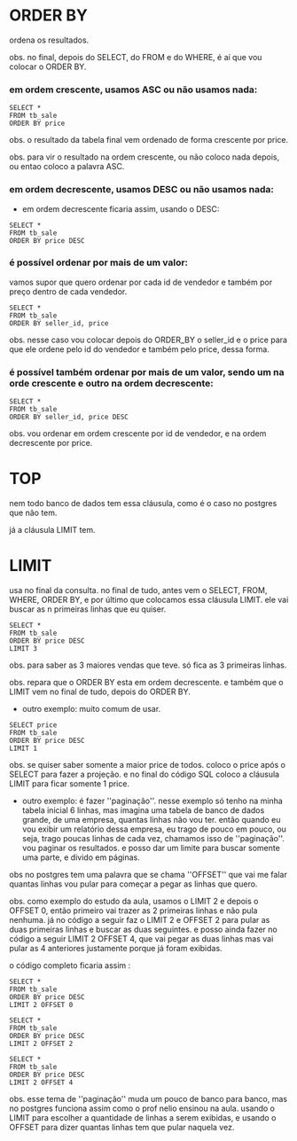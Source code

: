 # ORDER BY
ordena os resultados. 

obs. no final, depois do SELECT, do FROM e do WHERE, é aí que vou colocar o ORDER BY.

### em ordem crescente, usamos ASC ou não usamos nada:
```
SELECT *
FROM tb_sale
ORDER BY price
```
obs. o resultado da tabela final vem ordenado de forma crescente por price.

obs. para vir o resultado na ordem crescente, ou não coloco nada depois, ou entao coloco a palavra ASC.


### em ordem decrescente, usamos DESC ou não usamos nada:
- em ordem decrescente ficaria assim, usando o DESC:
```
SELECT *
FROM tb_sale
ORDER BY price DESC
```


###  é possível ordenar por mais de um valor:
vamos supor que quero ordenar por cada id de vendedor e também por preço dentro de cada vendedor.
```
SELECT *
FROM tb_sale
ORDER BY seller_id, price
```
obs. nesse caso vou colocar depois do ORDER_BY o seller_id e o price para que ele ordene pelo id do vendedor e também pelo price, dessa forma.


### é possível também ordenar por mais de um valor, sendo um na orde crescente e outro na ordem decrescente:
```
SELECT *
FROM tb_sale
ORDER BY seller_id, price DESC
```
obs. vou ordenar em ordem crescente por id de vendedor, e na ordem decrescente por price.


# TOP
nem todo banco de dados tem essa cláusula, como é o caso no postgres que não tem. 

já a cláusula LIMIT tem. 


# LIMIT 
usa no final da consulta. no final de tudo, antes vem o SELECT, FROM, WHERE, ORDER BY, e por último que colocamos essa cláusula LIMIT. ele vai buscar as n primeiras linhas que eu quiser.

```
SELECT *
FROM tb_sale
ORDER BY price DESC
LIMIT 3
```
obs. para saber as 3 maiores vendas que teve. só fica as 3 primeiras linhas. 

obs. repara que o ORDER BY esta em ordem decrescente. e também que o LIMIT vem no final de tudo, depois do ORDER BY.


- outro exemplo: muito comum de usar. 
```
SELECT price
FROM tb_sale
ORDER BY price DESC
LIMIT 1
```
obs. se quiser saber somente a maior price de todos. coloco o price após o SELECT para fazer a projeção. e no final do código SQL coloco a cláusula LIMIT para ficar somente 1 price.


- outro exemplo: é fazer ''paginação''.
nesse exemplo só tenho na minha tabela inicial 6 linhas, mas imagina uma tabela de banco de dados grande, de uma empresa, quantas linhas não vou ter. então quando eu vou exibir um relatório dessa empresa, eu trago de pouco em pouco, ou seja, trago poucas linhas de cada vez, chamamos isso de ''paginação''. vou paginar os resultados. e posso dar um limite para buscar somente uma parte, e divido em páginas.

obs no postgres tem uma palavra que se chama ''OFFSET'' que vai me falar quantas linhas vou pular para começar a pegar as linhas que quero. 

obs. como exemplo do estudo da aula, usamos o LIMIT 2 e depois o OFFSET 0, então primeiro vai trazer as 2 primeiras linhas e não pula nenhuma. já no código a seguir faz o LIMIT 2 e OFFSET 2 para pular as duas primeiras linhas e buscar as duas seguintes. e posso ainda fazer no código a seguir LIMIT 2 OFFSET 4, que vai pegar as duas linhas mas vai pular as 4 anteriores justamente porque já foram exibidas.

o código completo ficaria assim :
```
SELECT *
FROM tb_sale
ORDER BY price DESC
LIMIT 2 OFFSET 0

SELECT *
FROM tb_sale
ORDER BY price DESC
LIMIT 2 OFFSET 2

SELECT *
FROM tb_sale
ORDER BY price DESC
LIMIT 2 OFFSET 4
```
obs. esse tema de ''paginação'' muda um pouco de banco para banco, mas no postgres funciona assim como o prof nelio ensinou na aula. usando o LIMIT para escolher a quantidade de linhas a serem exibidas, e usando o OFFSET para dizer quantas linhas tem que pular naquela vez.
